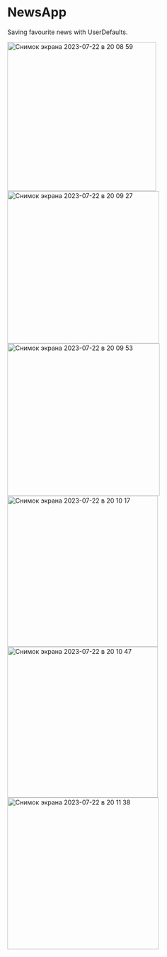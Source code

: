 # NewsApp
Saving favourite news with UserDefaults.

<img width="336" alt="Снимок экрана 2023-07-22 в 20 08 59" src="https://github.com/alirast/testNewsApp/assets/97385918/e0fb0254-352a-416e-b68d-e68fcb6a4821">
<img width="343" alt="Снимок экрана 2023-07-22 в 20 09 27" src="https://github.com/alirast/testNewsApp/assets/97385918/502b2a78-7f1d-4343-bf61-af4c953af20c">
<img width="344" alt="Снимок экрана 2023-07-22 в 20 09 53" src="https://github.com/alirast/testNewsApp/assets/97385918/07bffcd7-5e8d-4eff-908a-0effa594f2d4">
<img width="340" alt="Снимок экрана 2023-07-22 в 20 10 17" src="https://github.com/alirast/testNewsApp/assets/97385918/2f83be80-bf76-4e0b-886e-3d0cd57f0be8">
<img width="340" alt="Снимок экрана 2023-07-22 в 20 10 47" src="https://github.com/alirast/testNewsApp/assets/97385918/15a78f73-5ba2-491e-a4bf-3855f2ffd593">
<img width="342" alt="Снимок экрана 2023-07-22 в 20 11 38" src="https://github.com/alirast/testNewsApp/assets/97385918/38a6d58d-c56a-4721-ad05-0c0ded5909a6">
